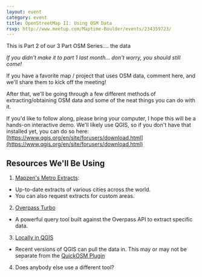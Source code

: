 ```yaml
---
layout: event
category: event
title: OpenStreetMap II: Using OSM Data
rsvp: http://www.meetup.com/Maptime-Boulder/events/234359723/ 
---
```


This is Part 2 of our 3 Part OSM Series.... the data 

_If you didn't make it to part 1 last month... don't worry, you should still come!_

If you have a favorite map / project that uses OSM data, comment here, and we'll share them to kick off the meeting!

After that, we'll be going through a few different methods of extracting/obtaining OSM data and some of the neat things you can do with it.

If you'd like to follow along, please bring your computer, I hope this will be a hands-on interactive demo. We'll likely use QGIS, so if you don't have that installed yet, you can do so here: [https://www.qgis.org/en/site/forusers/download.html](https://www.qgis.org/en/site/forusers/download.html)



## Resources We'll Be Using

1. [Mapzen's Metro Extracts](https://mapzen.com/data/metro-extracts/):
  - Up-to-date extracts of various cities across the world.
  - You can also request extracts for custom areas.

2. [Overpass Turbo](http://overpass-turbo.eu/)
  - A powerful query tool built against the Overpass API to extract specific data.

3. [Locally in QGIS](http://wiki.openstreetmap.org/wiki/QGIS#QGIS2_OpenStreetMap_Vectors)
  - Recent versions of QGIS can pull the data in. This may or may not be separate from the [QuickOSM Plugin](http://plugins.qgis.org/plugins/QuickOSM/)

4. Does anybody else use a different tool?